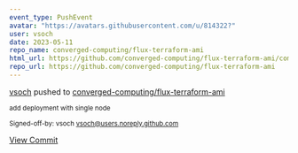 ```yaml
---
event_type: PushEvent
avatar: "https://avatars.githubusercontent.com/u/814322?"
user: vsoch
date: 2023-05-11
repo_name: converged-computing/flux-terraform-ami
html_url: https://github.com/converged-computing/flux-terraform-ami/commit/0c195fa25ae6cdb09caa29a659ab1b55b81606d2
repo_url: https://github.com/converged-computing/flux-terraform-ami
---
```


<a href='https://github.com/vsoch' target='_blank'>vsoch</a> pushed to <a href='https://github.com/converged-computing/flux-terraform-ami' target='_blank'>converged-computing/flux-terraform-ami</a>

<small>add deployment with single node

Signed-off-by: vsoch <vsoch@users.noreply.github.com></small>

<a href='https://github.com/converged-computing/flux-terraform-ami/commit/0c195fa25ae6cdb09caa29a659ab1b55b81606d2' target='_blank'>View Commit</a>